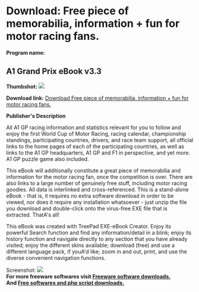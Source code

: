 # Download: Free piece of memorabilia, information + fun for motor racing fans.

**Program name:**

## A1 Grand Prix eBook v3.3

  
**Thumbshot:** ![](http://www.freewarefiles.com/screenshot/a1_eb380x320_md.gif)   
  
**Download link:** [Download Free piece of memorabilia, information + fun for motor racing fans.](http://freesoftwares.boysofts.com/A-Grand-Prix-EBook-V_program_18747.html)  
  


**Publisher's Description**  
  


All A1 GP racing information and statistics relevant for you to follow and enjoy the first World Cup of Motor Racing, racing calendar, championship standings, participating countries, drivers, and race team support, all official links to the home pages of each of the participating countries, as well as links to the A1 GP headquarters, A1 GP and F1 in perspective, and yet more. A1 GP puzzle game also included. 

This eBook will additionally constitute a great piece of memorabilia and information for the motor racing fan, once the competition is over. There are also links to a large number of genuinely free stuff, including motor racing goodies. All data is interlinked and cross-referenced. This is a stand-alone eBook - that is, it requires no extra software download in order to be viewed, nor does it require any installation whatsoever - just unzip the file you download and double-click onto the virus-free EXE file that is extracted. ThatA's all! 

This eBook was created with TreePad EXE-eBook Creator. Enjoy its powerful Search function and find any information/detail in a blink; enjoy its history function and navigate directly to any section that you have already visited; enjoy the different skins available; download (free) and use a different language pack, if youA'd like; zoom in and out, print, and use the diverse convenient navigation functions. 

  
  
Screenshot: ![](http://www.freewarefiles.com/screenshot/a1_eb380x320.gif)   
**For more freeware softwares visit [Freeware software downloads.](http://freesoftwares.boysofts.com/)**   
**And [Free softwares and php script downloads.](http://www.boysofts.com/)**
